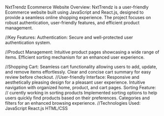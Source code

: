 NxtTrendz Ecommerce Website
Overview:
NxtTrendz is a user-friendly Ecommerce website built using JavaScript and React.js, designed to provide a seamless online shopping experience. The project focuses on robust authentication, user-friendly features, and efficient product management.

//Key Features:
Authentication:
Secure and well-protected user authentication system.

//Product Management:
Intuitive product pages showcasing a wide range of items.
Efficient sorting mechanism for an enhanced user experience.

//Shopping Cart:
Seamless cart functionality allowing users to add, update, and remove items effortlessly.
Clear and concise cart summary for easy review before checkout.
//User-friendly Interface:
Responsive and aesthetically pleasing design for a pleasant user experience.
Intuitive navigation with organized home, product, and cart pages.
Sorting Feature:
// curently working in sorting products 
Implemented sorting options to help users quickly find products based on their preferences.
Categories and filters for an enhanced browsing experience.
//Technologies Used:
JavaScript
React.js
HTML/CSS
